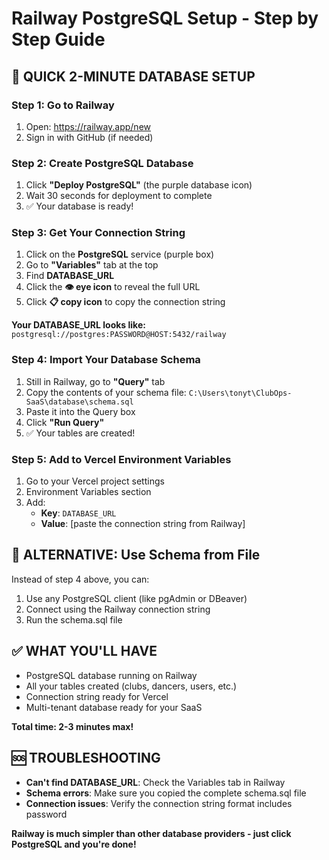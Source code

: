 # Railway PostgreSQL Setup - Step by Step Guide

## 🚀 QUICK 2-MINUTE DATABASE SETUP

### Step 1: Go to Railway
1. Open: https://railway.app/new
2. Sign in with GitHub (if needed)

### Step 2: Create PostgreSQL Database
1. Click **"Deploy PostgreSQL"** (the purple database icon)
2. Wait 30 seconds for deployment to complete
3. ✅ Your database is ready!

### Step 3: Get Your Connection String
1. Click on the **PostgreSQL** service (purple box)
2. Go to **"Variables"** tab at the top
3. Find **DATABASE_URL** 
4. Click the **👁️ eye icon** to reveal the full URL
5. Click **📋 copy icon** to copy the connection string

**Your DATABASE_URL looks like:**
`postgresql://postgres:PASSWORD@HOST:5432/railway`

### Step 4: Import Your Database Schema
1. Still in Railway, go to **"Query"** tab
2. Copy the contents of your schema file: 
   `C:\Users\tonyt\ClubOps-SaaS\database\schema.sql`
3. Paste it into the Query box
4. Click **"Run Query"**
5. ✅ Your tables are created!

### Step 5: Add to Vercel Environment Variables
1. Go to your Vercel project settings
2. Environment Variables section  
3. Add:
   - **Key**: `DATABASE_URL`
   - **Value**: [paste the connection string from Railway]

## 🎯 ALTERNATIVE: Use Schema from File
Instead of step 4 above, you can:
1. Use any PostgreSQL client (like pgAdmin or DBeaver)
2. Connect using the Railway connection string
3. Run the schema.sql file

## ✅ WHAT YOU'LL HAVE
- PostgreSQL database running on Railway
- All your tables created (clubs, dancers, users, etc.)
- Connection string ready for Vercel
- Multi-tenant database ready for your SaaS

**Total time: 2-3 minutes max!**

## 🆘 TROUBLESHOOTING
- **Can't find DATABASE_URL**: Check the Variables tab in Railway
- **Schema errors**: Make sure you copied the complete schema.sql file
- **Connection issues**: Verify the connection string format includes password

**Railway is much simpler than other database providers - just click PostgreSQL and you're done!**
